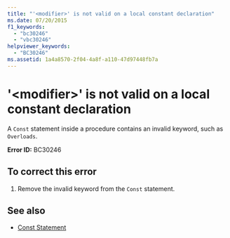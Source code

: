 ```yaml
---
title: "'<modifier>' is not valid on a local constant declaration"
ms.date: 07/20/2015
f1_keywords: 
  - "bc30246"
  - "vbc30246"
helpviewer_keywords: 
  - "BC30246"
ms.assetid: 1a4a8570-2f04-4a8f-a110-47d97448fb7a
---
```

# '\<modifier>' is not valid on a local constant declaration
A `Const` statement inside a procedure contains an invalid keyword, such as `Overloads`.  
  
 **Error ID:** BC30246  
  
## To correct this error  
  
1.  Remove the invalid keyword from the `Const` statement.  
  
## See also
- [Const Statement](../../visual-basic/language-reference/statements/const-statement.md)
